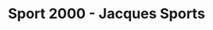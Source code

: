 ---
title: "Sport 2000 - Jacques Sports"
url: /les-deux-alpes/sport-2000-jacques-sports/
shop: Sport
---